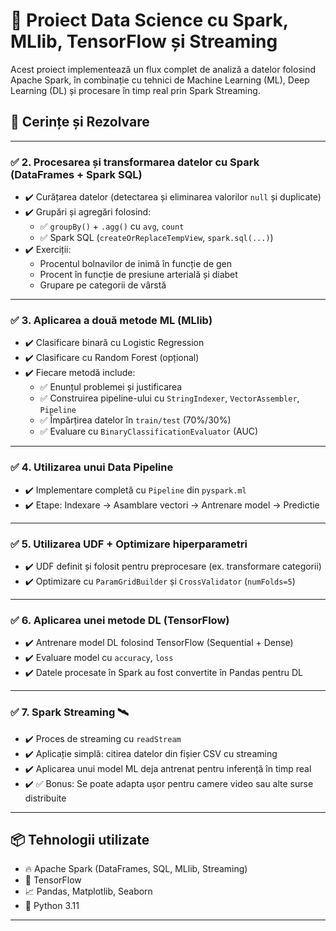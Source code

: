 # 🧠 Proiect Data Science cu Spark, MLlib, TensorFlow și Streaming

Acest proiect implementează un flux complet de analiză a datelor folosind Apache Spark, în combinație cu tehnici de Machine Learning (ML), Deep Learning (DL) și procesare în timp real prin Spark Streaming.  

## 📌 Cerințe și Rezolvare

---

### ✅ 2. Procesarea și transformarea datelor cu Spark (DataFrames + Spark SQL)

- ✔️ Curățarea datelor (detectarea și eliminarea valorilor `null` și duplicate)
- ✔️ Grupări și agregări folosind:
  - ✅ `groupBy()` + `.agg()` cu `avg`, `count`
  - ✅ Spark SQL (`createOrReplaceTempView`, `spark.sql(...)`)
- ✔️ Exerciții:
  - Procentul bolnavilor de inimă în funcție de gen
  - Procent în funcție de presiune arterială și diabet
  - Grupare pe categorii de vârstă

---

### ✅ 3. Aplicarea a două metode ML (MLlib)

- ✔️ Clasificare binară cu Logistic Regression
- ✔️ Clasificare cu Random Forest (opțional)
- ✔️ Fiecare metodă include:
  - ✅ Enunțul problemei și justificarea
  - ✅ Construirea pipeline-ului cu `StringIndexer`, `VectorAssembler`, `Pipeline`
  - ✅ Împărțirea datelor în `train/test` (70%/30%)
  - ✅ Evaluare cu `BinaryClassificationEvaluator` (AUC)

---

### ✅ 4. Utilizarea unui Data Pipeline

- ✔️ Implementare completă cu `Pipeline` din `pyspark.ml`
- ✔️ Etape: Indexare → Asamblare vectori → Antrenare model → Predictie

---

### ✅ 5. Utilizarea UDF + Optimizare hiperparametri

- ✔️ UDF definit și folosit pentru preprocesare (ex. transformare categorii)
- ✔️ Optimizare cu `ParamGridBuilder` și `CrossValidator` (`numFolds=5`)

---

### ✅ 6. Aplicarea unei metode DL (TensorFlow)

- ✔️ Antrenare model DL folosind TensorFlow (Sequential + Dense)
- ✔️ Evaluare model cu `accuracy`, `loss`
- ✔️ Datele procesate în Spark au fost convertite în Pandas pentru DL

---

### ✅ 7. Spark Streaming 🛰️

- ✔️ Proces de streaming cu `readStream`
- ✔️ Aplicație simplă: citirea datelor din fișier CSV cu streaming
- ✔️ Aplicarea unui model ML deja antrenat pentru inferență în timp real
- ✔️ ✅ Bonus: Se poate adapta ușor pentru camere video sau alte surse distribuite

---

## 📦 Tehnologii utilizate

- 🔥 Apache Spark (DataFrames, SQL, MLlib, Streaming)
- 🤖 TensorFlow
- 📈 Pandas, Matplotlib, Seaborn
- 🐍 Python 3.11

---
